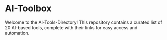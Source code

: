 # AI-Toolbox
Welcome to the AI-Tools-Directory! This repository contains a curated list of 20 AI-based tools, complete with their links for easy access and automation.
